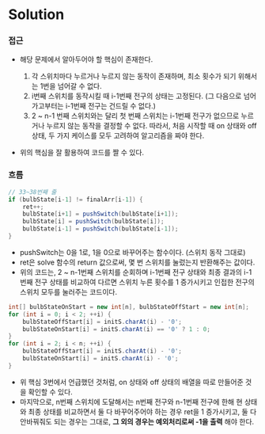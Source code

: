 # Solution
### 접근
- 해당 문제에서 알아두어야 할 핵심이 존재한다.
  1. 각 스위치마다 누르거나 누르지 않는 동작이 존재하며, 최소 횟수가 되기 위해서는 1번을 넘어갈 수 없다.
  2. i번째 스위치를 동작시킬 때 i-1번째 전구의 상태는 고정된다. (그 다음으로 넘어가고부터는 i-1번째 전구는 건드릴 수 없다.)
  3. 2 ~ n-1 번째 스위치와는 달리 첫 번째 스위치는 i-1번째 전구가 없으므로 누르거나 누르지 않는 동작을 결정할 수 없다. 따라서, 처음 시작할 때 on 상태와 off 상태, 두 가지 케이스를 모두 고려하여 알고리즘을 짜야 한다.
 
- 위의 핵심을 잘 활용하여 코드를 짤 수 있다.

### 흐름

```java
// 33~38번째 줄
if (bulbState[i-1] != finalArr[i-1]) {
    ret++;
    bulbState[i+1] = pushSwitch(bulbState[i+1]);
    bulbState[i] = pushSwitch(bulbState[i]);
    bulbState[i-1] = pushSwitch(bulbState[i-1]);
}
```
- pushSwitch는 0을 1로, 1을 0으로 바꾸어주는 함수이다. (스위치 동작 그대로)
- ret은 solve 함수의 return 값으로써, 몇 번 스위치를 눌렀는지 반환해주는 값이다.
- 위의 코드는, 2 ~ n-1번째 스위치를 순회하며 i-1번째 전구 상태와 최종 결과의 i-1번째 전구 상태를 비교하여 다르면 스위치 누른 횟수를 1 증가시키고 인접한 전구의 스위치 모두를 눌러주는 코드이다.

```java
int[] bulbStateOnStart = new int[n], bulbStateOffStart = new int[n];
for (int i = 0; i < 2; ++i) {
    bulbStateOffStart[i] = initS.charAt(i) - '0';
    bulbStateOnStart[i] = initS.charAt(i) == '0' ? 1 : 0;
}
for (int i = 2; i < n; ++i) {
    bulbStateOffStart[i] = initS.charAt(i) - '0';
    bulbStateOnStart[i] = initS.charAt(i) - '0';
}
```

- 위 핵심 3번에서 언급했던 것처럼, on 상태와 off 상태의 배열을 따로 만들어준 것을 확인할 수 있다.
- 마지막으로, n번째 스위치에 도달해서는 n번째 전구와 n-1번째 전구에 한해 현 상태와 최종 상태를 비교하면서 둘 다 바꾸어주어야 하는 경우 ret을 1 증가시키고, 둘 다 안바꿔줘도 되는 경우는 그대로,
__그 외의 경우는 예외처리로써 -1을 출력__ 해야 한다.
